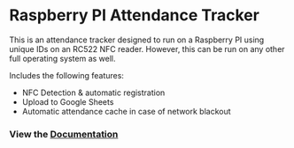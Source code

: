 # Raspberry PI Attendance Tracker

This is an attendance tracker designed to run on a Raspberry PI using unique IDs on an RC522 NFC reader. However, this can be run on any other full operating system as well.

Includes the following features:

-   NFC Detection & automatic registration
-   Upload to Google Sheets
-   Automatic attendance cache in case of network blackout

### View the [Documentation](/docs/ABOUT-PROJECT.md)
